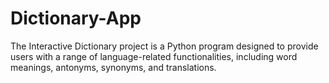 # Dictionary-App
The Interactive Dictionary project is a Python program designed to provide users with a range of language-related functionalities, including word meanings, antonyms, synonyms, and translations. 
